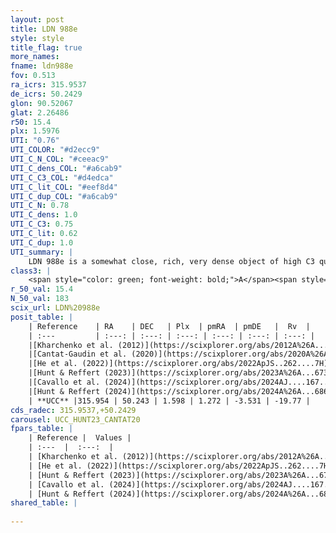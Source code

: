 ```yaml
---
layout: post
title: LDN 988e
style: style
title_flag: true
more_names: 
fname: ldn988e
fov: 0.513
ra_icrs: 315.9537
de_icrs: 50.2429
glon: 90.52067
glat: 2.26486
r50: 15.4
plx: 1.5976
UTI: "0.76"
UTI_COLOR: "#d2ecc9"
UTI_C_N_COL: "#ceeac9"
UTI_C_dens_COL: "#a6cab9"
UTI_C_C3_COL: "#d4edca"
UTI_C_lit_COL: "#eef8d4"
UTI_C_dup_COL: "#a6cab9"
UTI_C_N: 0.78
UTI_C_dens: 1.0
UTI_C_C3: 0.75
UTI_C_lit: 0.62
UTI_C_dup: 1.0
UTI_summary: |
    LDN 988e is a somewhat close, rich, very dense object of high C3 quality. It is moderately studied in the literature.
class3: |
    <span style="color: green; font-weight: bold;">A</span><span style="color: #FFC300; font-weight: bold;">B</span>
r_50_val: 15.4
N_50_val: 183
scix_url: LDN%20988e
posit_table: |
    | Reference    | RA    | DEC   | Plx  | pmRA  | pmDE   |  Rv  |
    | :---         | :---: | :---: | :---: | :---: | :---: | :---: |
    |[Kharchenko et al. (2012)](https://scixplorer.org/abs/2012A%26A...543A.156K) | 316.027 | 50.25 | -- | -0.19 | 0.96 | -- |
    |[Cantat-Gaudin et al. (2020)](https://scixplorer.org/abs/2020A%26A...640A...1C) | 316.027 | 50.245 | 1.596 | 1.181 | -3.56 | -- |
    |[He et al. (2022)](https://scixplorer.org/abs/2022ApJS..262....7H) | 316.004 | 50.239 | 1.599 | 1.312 | -3.575 | -- |
    |[Hunt & Reffert (2023)](https://scixplorer.org/abs/2023A%26A...673A.114H) | 316.021 | 50.241 | 1.606 | 1.23 | -3.528 | -10.053 |
    |[Cavallo et al. (2024)](https://scixplorer.org/abs/2024AJ....167...12C) | 315.791 | 50.255 | 1.604 | -- | -- | -- |
    |[Hunt & Reffert (2024)](https://scixplorer.org/abs/2024A%26A...686A..42H) | 316.021 | 50.241 | 1.606 | 1.23 | -3.528 | -10.053 |
    | **UCC** |315.954 | 50.243 | 1.598 | 1.272 | -3.531 | -19.77 | 
cds_radec: 315.9537,+50.2429
carousel: UCC_HUNT23_CANTAT20
fpars_table: |
    | Reference |  Values |
    | :---  |  :---:  |
    | [Kharchenko et al. (2012)](https://scixplorer.org/abs/2012A%26A...543A.156K) | `e_bv=1.876, distance=700, log_age=6.67` |
    | [He et al. (2022)](https://scixplorer.org/abs/2022ApJS..262....7H) | `A0=1.15, logAge=6.1` |
    | [Hunt & Reffert (2023)](https://scixplorer.org/abs/2023A%26A...673A.114H) | `AV50=3.118, diffAV50=2.673, MOD50=8.908, logAge50=6.778` |
    | [Cavallo et al. (2024)](https://scixplorer.org/abs/2024AJ....167...12C) | `AV50=2.58, dMod50=9.98, logAge50=6.85, [Fe/H]50=-0.02` |
    | [Hunt & Reffert (2024)](https://scixplorer.org/abs/2024A%26A...686A..42H) | `MassJ=222.402` |
shared_table: |
    
---
```

